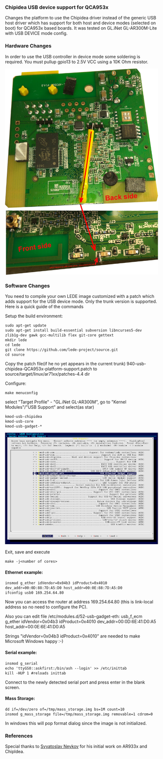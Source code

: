 ### Chipidea USB device support for QCA953x ###

Changes the platform to use the Chipidea driver instead of the
generic USB host driver which has support for both host and
device modes (selected on boot) for QCA953x based boards.
It was tested on GL.iNet GL-AR300M-Lite with USB DEVICE mode config.

### Hardware Changes ###

In order to use the USB controller in device mode some soldering is required.
You must pullup gpio13 to 2.5V VCC using a 10K Ohm resistor.

<p class="center">
	<img src="/img/gl-ar300m-lite-usb-device-mode-hw-fix.jpg">
</p>

### Software Changes ###

You need to compile your own LEDE image customized with a patch which adds
support for the USB device mode. Only the trunk version is supported. Here is a
quick guide of the commands

Setup the build environment:

	sudo apt-get update
	sudo apt-get install build-essential subversion libncurses5-dev zlib1g-dev gawk gcc-multilib flex git-core gettext
	mkdir lede
	cd lede
	git clone https://github.com/lede-project/source.git
	cd source

Copy the patch file(if he no yet appears in the current trunk) 940-usb-chipidea-QCA953x-platform-support.patch
to source/target/linux/ar71xx/patches-4.4 dir

Configure:

	make menuconfig

select "Target Profile" - "GL.iNet GL-AR300M", go to "Kernel Modules"/"USB Support" and select(as star)

	kmod-usb-chipidea
	kmod-usb-core
	kmod-usb-gadget-*

<p class="center">
	<img src="/img/lede-config.jpg">
</p>

Exit, save and execute

	make -j<number of cores>

#### Ethernet example: ####
	insmod g_ether idVendor=0x04b3 idProduct=0x4010 dev_addr=00:0D:88:7D:A5:D0 host_addr=00:0E:88:7D:A5:D0
	ifconfig usb0 169.254.64.80
Now you can access the router at address 169.254.64.80 (this is link-local 
address so no need to configure the PC).

Also you can edit file /etc/modules.d/52-usb-gadget-eth:
		usb_f_ecm
		g_ether idVendor=0x04b3 idProduct=0x4010 dev_addr=00:0D:6E:41:D0:A5 host_addr=00:0E:6E:41:D0:A5

Strings "idVendor=0x04b3 idProduct=0x4010" are needed to make Microsoft Windows happy :-)

#### Serial example: ####
	insmod g_serial
	echo 'ttyGS0::askfirst:/bin/ash --login' >> /etc/inittab
	kill -HUP 1 #reloads inittab
Connect to the newly detected serial port and press enter in the blank screen.

#### Mass Storage: ####
	dd if=/dev/zero of=/tmp/mass_storage.img bs=1M count=10
	insmod g_mass_storage file=/tmp/mass_storage.img removable=1 cdrom=0
In windows this will pop format dialog since the image is not initialized.

### References ###
Special thanks to
[Svyatoslav Neykov](https://github.com/neykov) for his initial work on AR933x and ChipIdea.
